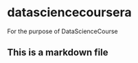 datasciencecoursera
===================

For the purpose of DataScienceCourse
## This is a markdown file
